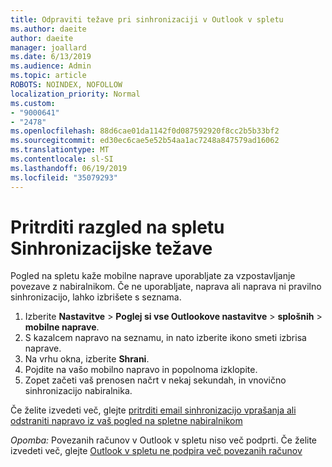 ```yaml
---
title: Odpraviti težave pri sinhronizaciji v Outlook v spletu
ms.author: daeite
author: daeite
manager: joallard
ms.date: 6/13/2019
ms.audience: Admin
ms.topic: article
ROBOTS: NOINDEX, NOFOLLOW
localization_priority: Normal
ms.custom:
- "9000641"
- "2478"
ms.openlocfilehash: 88d6cae01da1142f0d087592920f8cc2b5b33bf2
ms.sourcegitcommit: ed30ec6cae5e52b54aa1ac7248a847579ad16062
ms.translationtype: MT
ms.contentlocale: sl-SI
ms.lasthandoff: 06/19/2019
ms.locfileid: "35079293"
---
```

# <a name="fix-outlook-on-the-web-sync-issues"></a>Pritrditi razgled na spletu Sinhronizacijske težave

Pogled na spletu kaže mobilne naprave uporabljate za vzpostavljanje povezave z nabiralnikom. Če ne uporabljate, naprava ali naprava ni pravilno sinhronizacijo, lahko izbrišete s seznama.

1. Izberite **Nastavitve** > **Poglej si vse Outlookove nastavitve** > **splošnih** > **mobilne naprave**.
1. S kazalcem napravo na seznamu, in nato izberite ikono smeti izbrisa naprave.
1. Na vrhu okna, izberite **Shrani**.
1. Pojdite na vašo mobilno napravo in popolnoma izklopite.
1. Zopet začeti vaš prenosen načrt v nekaj sekundah, in vnovično sinhronizacijo nabiralnika.

Če želite izvedeti več, glejte [pritrditi email sinhronizacijo vprašanja ali odstraniti napravo iz vaš pogled na spletne nabiralnikom](https://support.office.com/article/775ed31c-05bd-4ee4-b1b3-33fad7b5b992)

*Opomba:* Povezanih računov v Outlook v spletu niso več podprti. Če želite izvedeti več, glejte [Outlook v spletu ne podpira več povezanih računov](https://support.office.com/article/5cc526bf-e928-4a99-8b9f-5e089df7d887)